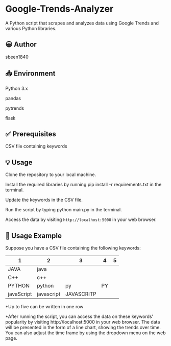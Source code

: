 # Google-Trends-Analyzer
A Python script that scrapes and analyzes data using Google Trends and various Python libraries.

## 😀 Author
sbeen1840


## 📥 Environment
Python 3.x

pandas

pytrends

flask

## ✅ Prerequisites
CSV file containing keywords

## 💡 Usage
Clone the repository to your local machine.

Install the required libraries by running pip install -r requirements.txt in the terminal.

Update the keywords in the CSV file.

Run the script by typing python main.py in the terminal.

Access the data by visiting `http://localhost:5000` in your web browser.

## 🔎 Usage Example
Suppose you have a CSV file containing the following keywords:

|1|2|3|4|5|
|---|---|---|---|---|
|JAVA| java|
|C++| c++|
|PYTHON| python| py| PY|
|javaScript| javascript| JAVASCRITP|

*Up to five can be written in one row

*After running the script, you can access the data on these keywords' popularity by visiting http://localhost:5000 in your web browser. 
The data will be presented in the form of a line chart, showing the trends over time. 
You can also adjust the time frame by using the dropdown menu on the web page.
